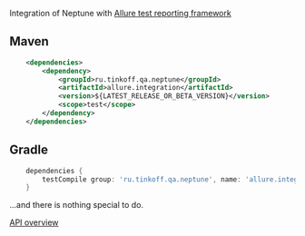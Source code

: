 Integration of Neptune with [Allure test reporting framework](https://docs.qameta.io/allure/)

## Maven

```xml
    <dependencies>
        <dependency>
            <groupId>ru.tinkoff.qa.neptune</groupId>
            <artifactId>allure.integration</artifactId>
            <version>${LATEST_RELEASE_OR_BETA_VERSION}</version>
            <scope>test</scope>
        </dependency>
    </dependencies>
```

## Gradle

```groovy
    dependencies {
        testCompile group: 'ru.tinkoff.qa.neptune', name: 'allure.integration', version: LATEST_RELEASE_OR_BETA_VERSION    
    }
```

...and there is nothing special to do.

[API overview](https://tinkoffcreditsystems.github.io/neptune/allure.integration/index.html)